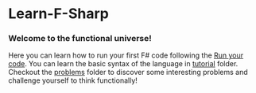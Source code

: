 # Learn-F-Sharp

### Welcome to the functional universe!

Here you can learn how to run your first F# code following the [Run your code](https://github.com/Anjum219/Learn-F-Sharp/blob/main/Run%20your%20code.md). You can learn the basic syntax of the language in [tutorial](https://github.com/Anjum219/Learn-F-Sharp/tree/main/tutorial) folder. Checkout the [problems](https://github.com/Anjum219/Learn-F-Sharp/tree/main/problems) folder to discover some interesting problems and challenge yourself to think functionally!
